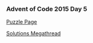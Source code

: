 ### Advent of Code 2015 Day 5

[Puzzle Page](https://adventofcode.com/2015/day/5)

[Solutions Megathread](https://www.reddit.com/r/adventofcode/comments/3viazx/day_5_solutions/)
